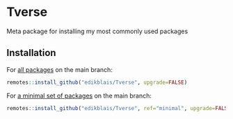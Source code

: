 
# Tverse

<!-- badges: start -->
<!-- badges: end -->

Meta package for installing my most commonly used packages

## Installation

For [all packages](https://github.com/edikblais/Tverse/blob/main/DESCRIPTION) on the main branch:

``` r
remotes::install_github("edikblais/Tverse", upgrade=FALSE)
```

For [a minimal set of packages](https://github.com/edikblais/Tverse/blob/minimal/DESCRIPTION) on the main branch:

``` r
remotes::install_github("edikblais/Tverse", ref="minimal", upgrade=FALSE)
```

